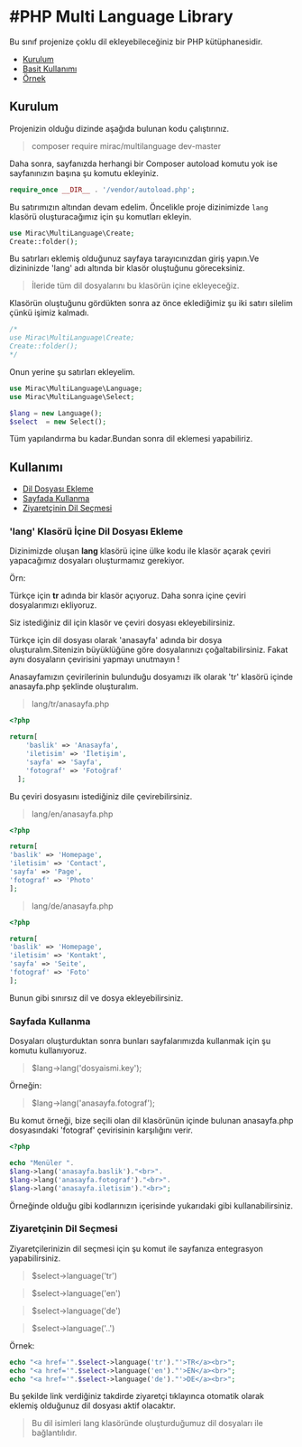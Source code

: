 #PHP Multi Language Library
========

Bu sınıf projenize çoklu dil ekleyebileceğiniz bir PHP kütüphanesidir.

- [Kurulum](#kurulum)
- [Basit Kullanımı](#kullanımı)
- [Örnek](#ornek)


<a href="#kurulum"></a>
## Kurulum

Projenizin olduğu dizinde aşağıda bulunan kodu çalıştırınız.

> composer require mirac/multilanguage dev-master


Daha sonra, sayfanızda herhangi bir Composer autoload komutu yok ise sayfanınızın başına şu komutu ekleyiniz.

```php
require_once __DIR__ . '/vendor/autoload.php';
```
Bu satırımızın altından devam edelim. Öncelikle proje dizinimizde ```lang``` klasörü oluşturacağımız için şu komutları ekleyin.
```php
use Mirac\MultiLanguage\Create;
Create::folder();
```
Bu satırları eklemiş olduğunuz sayfaya tarayıcınızdan giriş yapın.Ve dizininizde 'lang' adı altında bir klasör oluştuğunu göreceksiniz.

> İleride tüm dil dosyalarını bu klasörün içine ekleyeceğiz.

Klasörün oluştuğunu gördükten sonra az önce eklediğimiz şu iki satırı silelim çünkü işimiz kalmadı.

```php
/*
use Mirac\MultiLanguage\Create;
Create::folder();
*/
```

Onun yerine şu satırları ekleyelim.

```php
use Mirac\MultiLanguage\Language;
use Mirac\MultiLanguage\Select;

$lang = new Language();
$select  = new Select();
```
Tüm yapılandırma bu kadar.Bundan sonra dil eklemesi yapabiliriz.

<a href="#kullanımı"></a>
## Kullanımı

- [Dil Dosyası Ekleme](#lang-klasörü-İçine-dil-dosyası-ekleme)
- [Sayfada Kullanma](#sayfada-kullanma)
- [Ziyaretçinin Dil Seçmesi](#ziyaretçinin-dil-seçmesi)


<a href="#dosya-ekle"></a>
### 'lang' Klasörü İçine Dil Dosyası Ekleme

Dizinimizde oluşan <b>lang</b> klasörü içine ülke kodu ile klasör açarak çeviri yapacağımız dosyaları oluşturmamız gerekiyor.

Örn:

Türkçe için <b>tr</b> adında bir klasör açıyoruz.
Daha sonra içine çeviri dosyalarımızı ekliyoruz.

Siz istediğiniz dil için klasör ve çeviri dosyası ekleyebilirsiniz.

Türkçe için dil dosyası olarak 'anasayfa' adında bir dosya oluşturalım.Sitenizin büyüklüğüne göre dosyalarınızı çoğaltabilirsiniz.
Fakat aynı dosyaların çevirisini yapmayı unutmayın !

Anasayfamızın çevirilerinin bulunduğu dosyamızı ilk olarak 'tr' klasörü içinde anasayfa.php şeklinde oluşturalım.
> lang/tr/anasayfa.php

```php
<?php

return[
    'baslik' => 'Anasayfa',
    'iletisim' => 'İletişim',
    'sayfa' => 'Sayfa',
    'fotograf' => 'Fotoğraf'
  ];

  ```
  Bu çeviri dosyasını istediğiniz dile çevirebilirsiniz.

  > lang/en/anasayfa.php

  ```php
  <?php

  return[
  'baslik' => 'Homepage',
  'iletisim' => 'Contact',
  'sayfa' => 'Page',
  'fotograf' => 'Photo'
  ];

  ```

  > lang/de/anasayfa.php

  ```php
  <?php

  return[
  'baslik' => 'Homepage',
  'iletisim' => 'Kontakt',
  'sayfa' => 'Seite',
  'fotograf' => 'Foto'
  ];

  ```

  Bunun gibi sınırsız dil ve dosya ekleyebilirsiniz.

  <a href="#ozel-input"></a>
  ### Sayfada Kullanma

  Dosyaları oluşturduktan sonra bunları sayfalarımızda kullanmak için şu komutu kullanıyoruz.

  > $lang->lang('dosyaismi.key');

  Örneğin:

  > $lang->lang('anasayfa.fotograf');

  Bu komut örneği, bize seçili olan dil klasörünün içinde bulunan anasayfa.php dosyasındaki 'fotograf' çevirisinin karşılığını verir.

  ```php
  <?php

  echo "Menüler ".
  $lang->lang('anasayfa.baslik')."<br>".
  $lang->lang('anasayfa.fotograf')."<br>".
  $lang->lang('anasayfa.iletisim')."<br>";
  ```

  Örneğinde olduğu gibi kodlarınızın içerisinde yukarıdaki gibi kullanabilirsiniz.


  ### Ziyaretçinin Dil Seçmesi


  Ziyaretçilerinizin dil seçmesi için şu komut ile sayfanıza entegrasyon yapabilirsiniz.

  > $select->language('tr')

  > $select->language('en')

  > $select->language('de')
  
  > $select->language('..')

  Örnek:
  ```php
  echo "<a href='".$select->language('tr')."'>TR</a><br>";
  echo "<a href='".$select->language('en')."'>EN</a><br>";
  echo "<a href='".$select->language('de')."'>DE</a><br>";
  ```

  Bu şekilde link verdiğiniz takdirde ziyaretçi tıklayınca otomatik olarak eklemiş olduğunuz dil dosyası aktif olacaktır.

  > Bu dil isimleri lang klasöründe oluşturduğumuz dil dosyaları ile bağlantılıdır.

